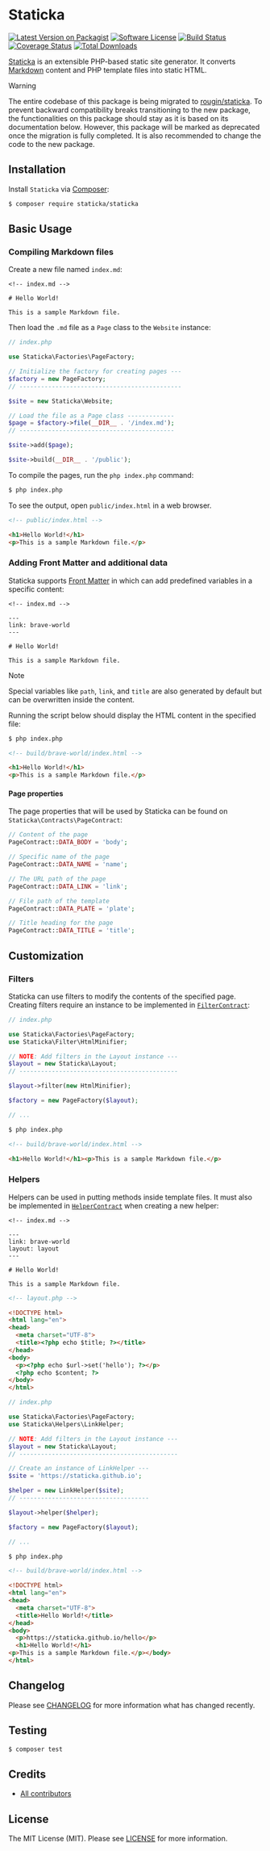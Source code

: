 # Staticka

[![Latest Version on Packagist][ico-version]][link-packagist]
[![Software License][ico-license]][link-license]
[![Build Status][ico-build]][link-build]
[![Coverage Status][ico-coverage]][link-coverage]
[![Total Downloads][ico-downloads]][link-downloads]

[Staticka](https://staticka.github.io) is an extensible PHP-based static site generator. It converts [Markdown](https://en.wikipedia.org/wiki/Markdown) content and PHP template files into static HTML.

> [!WARNING]
> The entire codebase of this package is being migrated to [rougin/staticka](https://github.com/rougin/staticka). To prevent backward compatibility breaks transitioning to the new package, the functionalities on this package should stay as it is based on its documentation below. However, this package will be marked as deprecated once the migration is fully completed. It is also recommended to change the code to the new package.

## Installation

Install `Staticka` via [Composer](https://getcomposer.org/):

``` bash
$ composer require staticka/staticka
```

## Basic Usage

### Compiling Markdown files

Create a new file named `index.md`:

```
<!-- index.md -->

# Hello World!

This is a sample Markdown file.
```

Then load the `.md` file as a `Page` class to the `Website` instance:

``` php
// index.php

use Staticka\Factories\PageFactory;

// Initialize the factory for creating pages ---
$factory = new PageFactory;
// ---------------------------------------------

$site = new Staticka\Website;

// Load the file as a Page class -------------
$page = $factory->file(__DIR__ . '/index.md');
// -------------------------------------------

$site->add($page);

$site->build(__DIR__ . '/public');
```

To compile the pages, run the `php index.php` command:

``` bash
$ php index.php
```

To see the output, open `public/index.html` in a web browser.

``` html
<!-- public/index.html -->

<h1>Hello World!</h1>
<p>This is a sample Markdown file.</p>
```

### Adding Front Matter and additional data

Staticka supports [Front Matter](https://jekyllrb.com/docs/frontmatter) in which can add predefined variables in a specific content:

```
<!-- index.md -->

---
link: brave-world
---

# Hello World!

This is a sample Markdown file.
```

> [!NOTE]
> Special variables like `path`, `link`, and `title` are also generated by default but can be overwritten inside the content.

Running the script below should display the HTML content in the specified file:

``` bash
$ php index.php
```

``` html
<!-- build/brave-world/index.html -->

<h1>Hello World!</h1>
<p>This is a sample Markdown file.</p>
```

#### Page properties

The page properties that will be used by Staticka can be found on `Staticka\Contracts\PageContract`:

``` php
// Content of the page
PageContract::DATA_BODY = 'body';

// Specific name of the page
PageContract::DATA_NAME = 'name';

// The URL path of the page
PageContract::DATA_LINK = 'link';

// File path of the template
PageContract::DATA_PLATE = 'plate';

// Title heading for the page
PageContract::DATA_TITLE = 'title';
```

## Customization

### Filters

Staticka can use filters to modify the contents of the specified page. Creating filters require an instance to be implemented in [`FilterContract`](https://github.com/staticka/staticka/blob/master/src/Contracts/FilterContract.php):

``` php
// index.php

use Staticka\Factories\PageFactory;
use Staticka\Filter\HtmlMinifier;

// NOTE: Add filters in the Layout instance ---
$layout = new Staticka\Layout;
// --------------------------------------------

$layout->filter(new HtmlMinifier);

$factory = new PageFactory($layout);

// ...
```

``` bash
$ php index.php
```

``` html
<!-- build/brave-world/index.html -->

<h1>Hello World!</h1><p>This is a sample Markdown file.</p>
```

### Helpers

Helpers can be used in putting methods inside template files. It must also be implemented in [`HelperContract`](https://github.com/staticka/staticka/blob/master/src/Contracts/HelperContract.php) when creating a new helper:

```
<!-- index.md -->

---
link: brave-world
layout: layout
---

# Hello World!

This is a sample Markdown file.
```

``` html
<!-- layout.php -->

<!DOCTYPE html>
<html lang="en">
<head>
  <meta charset="UTF-8">
  <title><?php echo $title; ?></title>
</head>
<body>
  <p><?php echo $url->set('hello'); ?></p>
  <?php echo $content; ?>
</body>
</html>
```

``` php
// index.php

use Staticka\Factories\PageFactory;
use Staticka\Helpers\LinkHelper;

// NOTE: Add filters in the Layout instance ---
$layout = new Staticka\Layout;
// --------------------------------------------

// Create an instance of LinkHelper ---
$site = 'https://staticka.github.io';

$helper = new LinkHelper($site);
// ------------------------------------

$layout->helper($helper);

$factory = new PageFactory($layout);

// ...
```

``` bash
$ php index.php
```

``` html
<!-- build/brave-world/index.html -->

<!DOCTYPE html>
<html lang="en">
<head>
  <meta charset="UTF-8">
  <title>Hello World!</title>
</head>
<body>
  <p>https://staticka.github.io/hello</p>
  <h1>Hello World!</h1>
<p>This is a sample Markdown file.</p></body>
</html>
```

## Changelog

Please see [CHANGELOG][link-changelog] for more information what has changed recently.

## Testing

``` bash
$ composer test
```

## Credits

- [All contributors][link-contributors]

## License

The MIT License (MIT). Please see [LICENSE][link-license] for more information.

[ico-build]: https://img.shields.io/github/actions/workflow/status/staticka/staticka/build.yml?style=flat-square
[ico-coverage]: https://img.shields.io/codecov/c/github/staticka/staticka?style=flat-square
[ico-downloads]: https://img.shields.io/packagist/dt/staticka/staticka.svg?style=flat-square
[ico-license]: https://img.shields.io/badge/license-MIT-brightgreen.svg?style=flat-square
[ico-version]: https://img.shields.io/packagist/v/staticka/staticka.svg?style=flat-square

[link-build]: https://github.com/staticka/staticka/actions
[link-changelog]: https://github.com/staticka/staticka/blob/master/CHANGELOG.md
[link-contributors]: https://github.com/staticka/staticka/contributors
[link-coverage]: https://app.codecov.io/gh/staticka/staticka
[link-downloads]: https://packagist.org/packages/staticka/staticka
[link-license]: https://github.com/staticka/staticka/blob/master/LICENSE.md
[link-packagist]: https://packagist.org/packages/staticka/staticka